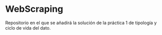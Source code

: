 # WebScraping
Repositorio en el que se añadirá la solución de la práctica 1 de tipología y ciclo de vida del dato.
